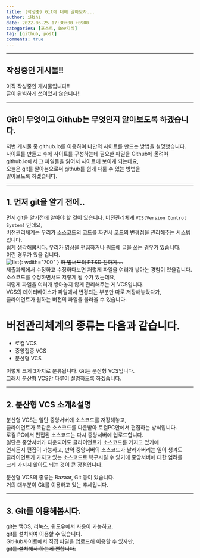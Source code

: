```yaml
---
title: (작성중) Git에 대해 알아보자...
author: iHihi
date: 2022-06-25 17:30:00 +0900
categories: [포스트, Dev지식]
tag: [github, post]
comments: true
---
```


---
## 작성중인 게시물!!
아직 작성중인 게시물입니다!!  
글이 완벽하게 쓰여있지 않습니다!!  

---  

## Git이 무엇이고 Github는 무엇인지 알아보도록 하겠습니다.
저번 게시물 중 github.io를 이용하여 나만의 사이트를 만드는 방법을 설명했습니다.  
사이트를 만들고 후에 사이트를 구성하는데 필요한 파일을 Github에 올려야  
github.io에서 그 파일들을 읽어서 사이트에 보이게 되는데요,  
오늘은 git를 알아봄으로써 github를 쉽게 다룰 수 있는 방법을  
알아보도록 하겠습니다.  

---

## 1. 먼저 git을 알기 전에..  
먼저 git을 알기전에 알아야 할 것이 있습니다.
버전관리체계 ```VCS(Version Control System)``` 인데요,  
버전관리체계는 우리가 소스코드의 코드를 짜면서 코드의 변경점을 관리해주는 시스템입니다.  
쉽게 생각해봅시다. 우리가 영상을 편집하거나 워드에 글을 쓰는 경우가 있습니다.  
이런 경우가 있을 겁니다.  
![list](/img/post_img/what_is_github/lists.png){: wdith="700"  }
~~하 벌써부터 PTSD 진하게....~~  
제출과제에서 수정하고 수정하다보면 저렇게 파일을 여러개 쌓아논 경험이 있을겁니다.  
소스코드를 수정하면서도 저렇게 될 수가 있는데요,  
저렇게 파일을 여러개 쌓아놓지 않게 관리해주는 게 VCS입니다.  
VCS의 데이터베이스가 파일에서 변경되는 부분만 따로 저장해놓았다가,  
클라이언트가 원하는 버전의 파일을 불러올 수 있습니다.  
  
# 버전관리체계의 종류는 다음과 같습니다.
* 로컬 VCS  
* 중앙집중 VCS  
* 분산형 VCS  
  
이렇게 크게 3가지로 분류됩니다. Git는 분산형 VCS입니다.  
그래서 분산형 VCS만 다루어 설명하도록 하겠습니다.  

---

## 2. 분산형 VCS 소개&설명
분산형 VCS는 일단 중앙서버에 소스코드를 저장해놓고,  
클라이언트가 똑같은 소스코드를 다운받아 로컬PC안에서 편집하는 방식입니다.  
로컬 PC에서 편집된 소스코드는 다시 중앙서버에 업로드합니다.  
일단은 중앙서버가 다운되어도 클라이언트가 소스코드를 가지고 있기에  
언제든지 편집이 가능하고, 만약 중앙서버의 소스코드가 날라가버리는 일이 생겨도  
클라이언트가 가지고 있는 소스코드로 복구시킬 수 있기에 중앙서버에 대한 염려를  
크게 가지지 않아도 되는 것이 큰 장점입니다.  
  
분산형 VCS의 종류는 Bazaar, Git 등이 있습니다.  
거의 대부분이 Git를 이용하고 있는 추세입니다.  

---  
## 3. Git를 이용해봅시다.  
git는 맥OS, 리눅스, 윈도우에서 사용이 가능하고,  
git를 설치하여 이용할 수 있습니다.  
GitHub사이트에서 직접 파일을 업로드해 이용할 수 있자만,  
~~git를 설치해서 하는게 편합니다.~~  
  





